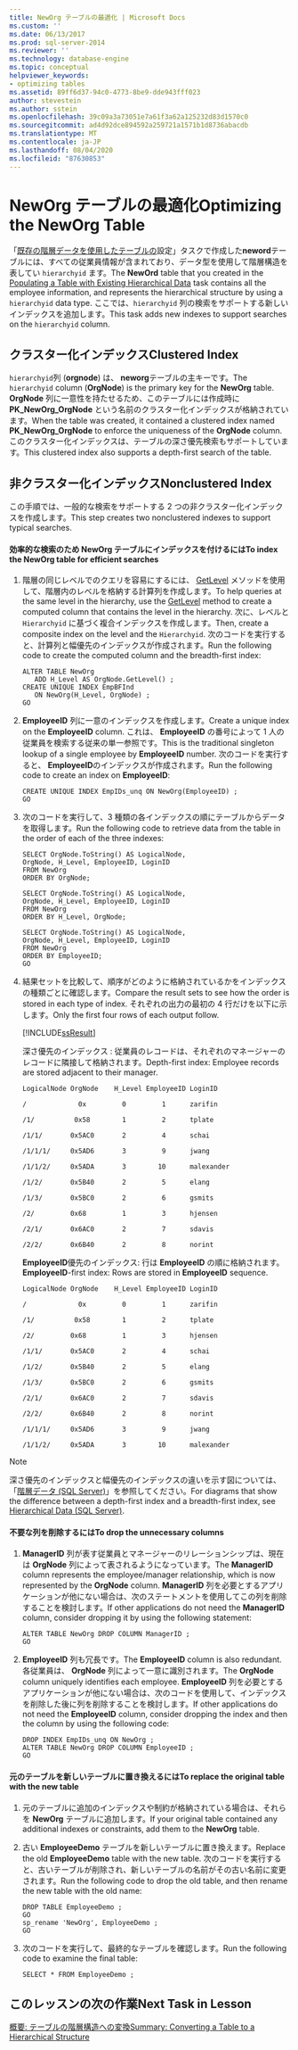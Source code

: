 ```yaml
---
title: NewOrg テーブルの最適化 | Microsoft Docs
ms.custom: ''
ms.date: 06/13/2017
ms.prod: sql-server-2014
ms.reviewer: ''
ms.technology: database-engine
ms.topic: conceptual
helpviewer_keywords:
- optimizing tables
ms.assetid: 89ff6d37-94c0-4773-8be9-dde943fff023
author: stevestein
ms.author: sstein
ms.openlocfilehash: 39c09a3a73051e7a61f3a62a125232d83d1570c0
ms.sourcegitcommit: ad4d92dce894592a259721a1571b1d8736abacdb
ms.translationtype: MT
ms.contentlocale: ja-JP
ms.lasthandoff: 08/04/2020
ms.locfileid: "87630853"
---
```

# <a name="optimizing-the-neworg-table"></a><span data-ttu-id="6342e-102">NewOrg テーブルの最適化</span><span class="sxs-lookup"><span data-stu-id="6342e-102">Optimizing the NewOrg Table</span></span>
  <span data-ttu-id="6342e-103">「[既存の階層データを使用したテーブルの](lesson-1-2-populating-a-table-with-existing-hierarchical-data.md)設定」タスクで作成した**neword**テーブルには、すべての従業員情報が含まれており、データ型を使用して階層構造を表してい `hierarchyid` ます。</span><span class="sxs-lookup"><span data-stu-id="6342e-103">The **NewOrd** table that you created in the [Populating a Table with Existing Hierarchical Data](lesson-1-2-populating-a-table-with-existing-hierarchical-data.md) task contains all the employee information, and represents the hierarchical structure by using a `hierarchyid` data type.</span></span> <span data-ttu-id="6342e-104">ここでは、`hierarchyid` 列の検索をサポートする新しいインデックスを追加します。</span><span class="sxs-lookup"><span data-stu-id="6342e-104">This task adds new indexes to support searches on the `hierarchyid` column.</span></span>  
  
## <a name="clustered-index"></a><span data-ttu-id="6342e-105">クラスター化インデックス</span><span class="sxs-lookup"><span data-stu-id="6342e-105">Clustered Index</span></span>  
 <span data-ttu-id="6342e-106">`hierarchyid`列 (**orgnode**) は、 **neworg**テーブルの主キーです。</span><span class="sxs-lookup"><span data-stu-id="6342e-106">The `hierarchyid` column (**OrgNode**) is the primary key for the **NewOrg** table.</span></span> <span data-ttu-id="6342e-107">**OrgNode** 列に一意性を持たせるため、このテーブルには作成時に **PK_NewOrg_OrgNode** という名前のクラスター化インデックスが格納されています。</span><span class="sxs-lookup"><span data-stu-id="6342e-107">When the table was created, it contained a clustered index named **PK_NewOrg_OrgNode** to enforce the uniqueness of the **OrgNode** column.</span></span> <span data-ttu-id="6342e-108">このクラスター化インデックスは、テーブルの深さ優先検索もサポートしています。</span><span class="sxs-lookup"><span data-stu-id="6342e-108">This clustered index also supports a depth-first search of the table.</span></span>  
  
## <a name="nonclustered-index"></a><span data-ttu-id="6342e-109">非クラスター化インデックス</span><span class="sxs-lookup"><span data-stu-id="6342e-109">Nonclustered Index</span></span>  
 <span data-ttu-id="6342e-110">この手順では、一般的な検索をサポートする 2 つの非クラスター化インデックスを作成します。</span><span class="sxs-lookup"><span data-stu-id="6342e-110">This step creates two nonclustered indexes to support typical searches.</span></span>  
  
#### <a name="to-index-the-neworg-table-for-efficient-searches"></a><span data-ttu-id="6342e-111">効率的な検索のため NewOrg テーブルにインデックスを付けるには</span><span class="sxs-lookup"><span data-stu-id="6342e-111">To index the NewOrg table for efficient searches</span></span>  
  
1.  <span data-ttu-id="6342e-112">階層の同じレベルでのクエリを容易にするには、 [GetLevel](/sql/t-sql/data-types/getlevel-database-engine) メソッドを使用して、階層内のレベルを格納する計算列を作成します。</span><span class="sxs-lookup"><span data-stu-id="6342e-112">To help queries at the same level in the hierarchy, use the [GetLevel](/sql/t-sql/data-types/getlevel-database-engine) method to create a computed column that contains the level in the hierarchy.</span></span> <span data-ttu-id="6342e-113">次に、レベルと `Hierarchyid` に基づく複合インデックスを作成します。</span><span class="sxs-lookup"><span data-stu-id="6342e-113">Then, create a composite index on the level and the `Hierarchyid`.</span></span> <span data-ttu-id="6342e-114">次のコードを実行すると、計算列と幅優先のインデックスが作成されます。</span><span class="sxs-lookup"><span data-stu-id="6342e-114">Run the following code to create the computed column and the breadth-first index:</span></span>  
  
    ```  
    ALTER TABLE NewOrg   
       ADD H_Level AS OrgNode.GetLevel() ;  
    CREATE UNIQUE INDEX EmpBFInd   
       ON NewOrg(H_Level, OrgNode) ;  
    GO  
    ```  
  
2.  <span data-ttu-id="6342e-115">**EmployeeID** 列に一意のインデックスを作成します。</span><span class="sxs-lookup"><span data-stu-id="6342e-115">Create a unique index on the **EmployeeID** column.</span></span> <span data-ttu-id="6342e-116">これは、 **EmployeeID** の番号によって 1 人の従業員を検索する従来の単一参照です。</span><span class="sxs-lookup"><span data-stu-id="6342e-116">This is the traditional singleton lookup of a single employee by **EmployeeID** number.</span></span> <span data-ttu-id="6342e-117">次のコードを実行すると、 **EmployeeID**のインデックスが作成されます。</span><span class="sxs-lookup"><span data-stu-id="6342e-117">Run the following code to create an index on **EmployeeID**:</span></span>  
  
    ```  
    CREATE UNIQUE INDEX EmpIDs_unq ON NewOrg(EmployeeID) ;  
    GO  
    ```  
  
3.  <span data-ttu-id="6342e-118">次のコードを実行して、3 種類の各インデックスの順にテーブルからデータを取得します。</span><span class="sxs-lookup"><span data-stu-id="6342e-118">Run the following code to retrieve data from the table in the order of each of the three indexes:</span></span>  
  
    ```  
    SELECT OrgNode.ToString() AS LogicalNode,  
    OrgNode, H_Level, EmployeeID, LoginID  
    FROM NewOrg   
    ORDER BY OrgNode;  
  
    SELECT OrgNode.ToString() AS LogicalNode,  
    OrgNode, H_Level, EmployeeID, LoginID   
    FROM NewOrg   
    ORDER BY H_Level, OrgNode;  
  
    SELECT OrgNode.ToString() AS LogicalNode,  
    OrgNode, H_Level, EmployeeID, LoginID   
    FROM NewOrg   
    ORDER BY EmployeeID;  
    GO  
    ```  
  
4.  <span data-ttu-id="6342e-119">結果セットを比較して、順序がどのように格納されているかをインデックスの種類ごとに確認します。</span><span class="sxs-lookup"><span data-stu-id="6342e-119">Compare the result sets to see how the order is stored in each type of index.</span></span> <span data-ttu-id="6342e-120">それぞれの出力の最初の 4 行だけを以下に示します。</span><span class="sxs-lookup"><span data-stu-id="6342e-120">Only the first four rows of each output follow.</span></span>  
  
     [!INCLUDE[ssResult](../../includes/ssresult-md.md)]  
  
     <span data-ttu-id="6342e-121">深さ優先のインデックス : 従業員のレコードは、それぞれのマネージャーのレコードに隣接して格納されます。</span><span class="sxs-lookup"><span data-stu-id="6342e-121">Depth-first index: Employee records are stored adjacent to their manager.</span></span>  
  
     `LogicalNode OrgNode    H_Level EmployeeID LoginID`  
  
     `/             0x         0         1      zarifin`  
  
     `/1/          0x58        1         2      tplate`  
  
     `/1/1/       0x5AC0       2         4      schai`  
  
     `/1/1/1/     0x5AD6       3         9      jwang`  
  
     `/1/1/2/     0x5ADA       3        10      malexander`  
  
     `/1/2/       0x5B40       2         5      elang`  
  
     `/1/3/       0x5BC0       2         6      gsmits`  
  
     `/2/         0x68         1         3      hjensen`  
  
     `/2/1/       0x6AC0       2         7      sdavis`  
  
     `/2/2/       0x6B40       2         8      norint`  
  
     <span data-ttu-id="6342e-122">**EmployeeID**優先のインデックス: 行は **EmployeeID** の順に格納されます。</span><span class="sxs-lookup"><span data-stu-id="6342e-122">**EmployeeID**-first index: Rows are stored in **EmployeeID** sequence.</span></span>  
  
     `LogicalNode OrgNode    H_Level EmployeeID LoginID`  
  
     `/             0x         0         1      zarifin`  
  
     `/1/          0x58        1         2      tplate`  
  
     `/2/         0x68         1         3      hjensen`  
  
     `/1/1/       0x5AC0       2         4      schai`  
  
     `/1/2/       0x5B40       2         5      elang`  
  
     `/1/3/       0x5BC0       2         6      gsmits`  
  
     `/2/1/       0x6AC0       2         7      sdavis`  
  
     `/2/2/       0x6B40       2         8      norint`  
  
     `/1/1/1/     0x5AD6       3         9      jwang`  
  
     `/1/1/2/     0x5ADA       3        10      malexander`  
  
> [!NOTE]  
>  <span data-ttu-id="6342e-123">深さ優先のインデックスと幅優先のインデックスの違いを示す図については、「[階層データ (SQL Server)](../hierarchical-data-sql-server.md)」を参照してください。</span><span class="sxs-lookup"><span data-stu-id="6342e-123">For diagrams that show the difference between a depth-first index and a breadth-first index, see [Hierarchical Data &#40;SQL Server&#41;](../hierarchical-data-sql-server.md).</span></span>  
  
#### <a name="to-drop-the-unnecessary-columns"></a><span data-ttu-id="6342e-124">不要な列を削除するには</span><span class="sxs-lookup"><span data-stu-id="6342e-124">To drop the unnecessary columns</span></span>  
  
1.  <span data-ttu-id="6342e-125">**ManagerID** 列が表す従業員とマネージャーのリレーションシップは、現在は **OrgNode** 列によって表されるようになっています。</span><span class="sxs-lookup"><span data-stu-id="6342e-125">The **ManagerID** column represents the employee/manager relationship, which is now represented by the **OrgNode** column.</span></span> <span data-ttu-id="6342e-126">**ManagerID** 列を必要とするアプリケーションが他にない場合は、次のステートメントを使用してこの列を削除することを検討します。</span><span class="sxs-lookup"><span data-stu-id="6342e-126">If other applications do not need the **ManagerID** column, consider dropping it by using the following statement:</span></span>  
  
    ```  
    ALTER TABLE NewOrg DROP COLUMN ManagerID ;  
    GO  
    ```  
  
2.  <span data-ttu-id="6342e-127">**EmployeeID** 列も冗長です。</span><span class="sxs-lookup"><span data-stu-id="6342e-127">The **EmployeeID** column is also redundant.</span></span> <span data-ttu-id="6342e-128">各従業員は、 **OrgNode** 列によって一意に識別されます。</span><span class="sxs-lookup"><span data-stu-id="6342e-128">The **OrgNode** column uniquely identifies each employee.</span></span> <span data-ttu-id="6342e-129">**EmployeeID** 列を必要とするアプリケーションが他にない場合は、次のコードを使用して、インデックスを削除した後に列を削除することを検討します。</span><span class="sxs-lookup"><span data-stu-id="6342e-129">If other applications do not need the **EmployeeID** column, consider dropping the index and then the column by using the following code:</span></span>  
  
    ```  
    DROP INDEX EmpIDs_unq ON NewOrg ;  
    ALTER TABLE NewOrg DROP COLUMN EmployeeID ;  
    GO  
    ```  
  
#### <a name="to-replace-the-original-table-with-the-new-table"></a><span data-ttu-id="6342e-130">元のテーブルを新しいテーブルに置き換えるには</span><span class="sxs-lookup"><span data-stu-id="6342e-130">To replace the original table with the new table</span></span>  
  
1.  <span data-ttu-id="6342e-131">元のテーブルに追加のインデックスや制約が格納されている場合は、それらを **NewOrg** テーブルに追加します。</span><span class="sxs-lookup"><span data-stu-id="6342e-131">If your original table contained any additional indexes or constraints, add them to the **NewOrg** table.</span></span>  
  
2.  <span data-ttu-id="6342e-132">古い **EmployeeDemo** テーブルを新しいテーブルに置き換えます。</span><span class="sxs-lookup"><span data-stu-id="6342e-132">Replace the old **EmployeeDemo** table with the new table.</span></span> <span data-ttu-id="6342e-133">次のコードを実行すると、古いテーブルが削除され、新しいテーブルの名前がその古い名前に変更されます。</span><span class="sxs-lookup"><span data-stu-id="6342e-133">Run the following code to drop the old table, and then rename the new table with the old name:</span></span>  
  
    ```  
    DROP TABLE EmployeeDemo ;  
    GO  
    sp_rename 'NewOrg', EmployeeDemo ;  
    GO  
    ```  
  
3.  <span data-ttu-id="6342e-134">次のコードを実行して、最終的なテーブルを確認します。</span><span class="sxs-lookup"><span data-stu-id="6342e-134">Run the following code to examine the final table:</span></span>  
  
    ```  
    SELECT * FROM EmployeeDemo ;  
    ```  
  
## <a name="next-task-in-lesson"></a><span data-ttu-id="6342e-135">このレッスンの次の作業</span><span class="sxs-lookup"><span data-stu-id="6342e-135">Next Task in Lesson</span></span>  
 [<span data-ttu-id="6342e-136">概要: テーブルの階層構造への変換</span><span class="sxs-lookup"><span data-stu-id="6342e-136">Summary: Converting a Table to a Hierarchical Structure</span></span>](lesson-1-4-summary-converting-a-table-to-a-hierarchical-structure.md)  
  
  

